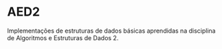 # AED2
Implementações de estruturas de dados básicas aprendidas na disciplina de Algoritmos e Estruturas de Dados 2.
